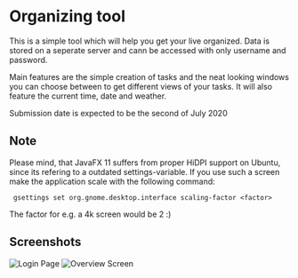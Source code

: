 # Organizing tool
This is a simple tool which will help you get your live organized.
Data is stored on a seperate server and cann be accessed with only username and password.

Main features are the simple creation of tasks and the neat looking windows you can choose between to get different views of your tasks.
It will also feature the current time, date and weather.

Submission date is expected to be the second of July 2020

## Note

Please mind, that JavaFX 11 suffers from proper HiDPI support on Ubuntu, since its refering to a outdated settings-variable.
If you use such a screen make the application scale with the following command:

``` gsettings set org.gnome.desktop.interface scaling-factor <factor>``` 

The factor for e.g. a 4k screen would be 2 :)

## Screenshots

![Login Page](/screenshots/LoginPage.png)
![Overview Screen](/screenshots/MainScreen.png)